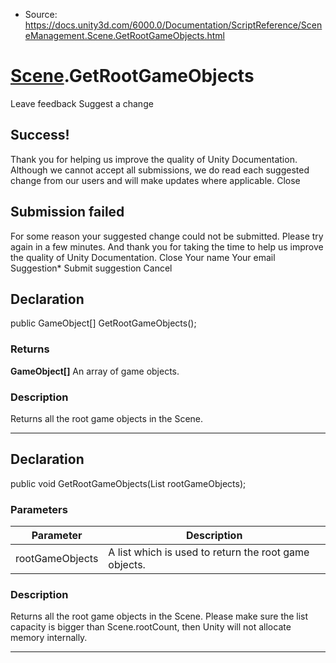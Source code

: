 * Source: https://docs.unity3d.com/6000.0/Documentation/ScriptReference/SceneManagement.Scene.GetRootGameObjects.html

#  [Scene](https://docs.unity3d.com/6000.0/Documentation/ScriptReference/SceneManagement.Scene.html).GetRootGameObjects
Leave feedback
Suggest a change
## Success!
Thank you for helping us improve the quality of Unity Documentation. Although we cannot accept all submissions, we do read each suggested change from our users and will make updates where applicable.
Close
## Submission failed
For some reason your suggested change could not be submitted. Please <a>try again</a> in a few minutes. And thank you for taking the time to help us improve the quality of Unity Documentation.
Close
Your name Your email Suggestion* Submit suggestion
Cancel
## Declaration
public GameObject[] GetRootGameObjects(); 
### Returns
**GameObject[]** An array of game objects. 
### Description
Returns all the root game objects in the Scene.
* * *
## Declaration
public void GetRootGameObjects(List<GameObject> rootGameObjects); 
### Parameters
Parameter | Description  
---|---  
rootGameObjects | A list which is used to return the root game objects.  
### Description
Returns all the root game objects in the Scene.
Please make sure the list capacity is bigger than Scene.rootCount, then Unity will not allocate memory internally.
* * *
